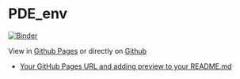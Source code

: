 # PDE_env
[![Binder](https://mybinder.org/badge_logo.svg)](https://mybinder.org/v2/gh/RaffaeleParadiso/Partial_differential_equations/HEAD)

View in [Github Pages](https://raffaeleparadiso.github.io/Partial_differential_equations/) or directly on [Github](https://github.com/tomcam/least-github-pages/) 
* [Your GitHub Pages URL and adding preview to your README.md](/least-github-pages/add-github-pages-preview.html)
